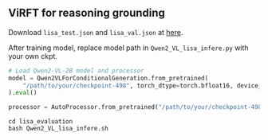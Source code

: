 ## ViRFT for reasoning grounding

Download `lisa_test.json` and `lisa_val.json` at [here](https://huggingface.co/datasets/Zery/BS-Objaverse).

After training model, replace model path in `Qwen2_VL_lisa_infere.py` with your own ckpt.

```python
# Load Qwen2-VL-2B model and processor
model = Qwen2VLForConditionalGeneration.from_pretrained(
    "/path/to/your/checkpoint-498", torch_dtype=torch.bfloat16, device_map="auto", attn_implementation="flash_attention_2"
).eval()

processor = AutoProcessor.from_pretrained("/path/to/your/checkpoint-498")
```

```shell
cd lisa_evaluation
bash Qwen2_VL_lisa_infere.sh
```
